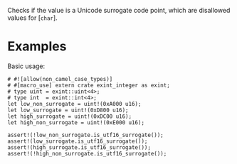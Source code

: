Checks if the value is a Unicode surrogate code point,
which are disallowed values for [`char`].

# Examples

Basic usage:

```
# #![allow(non_camel_case_types)]
# #[macro_use] extern crate exint_integer as exint;
# type uint = exint::uint<4>;
# type int  = exint::int<4>;
let low_non_surrogate = uint!(0xA000 u16);
let low_surrogate = uint!(0xD800 u16);
let high_surrogate = uint!(0xDC00 u16);
let high_non_surrogate = uint!(0xE000 u16);

assert!(!low_non_surrogate.is_utf16_surrogate());
assert!(low_surrogate.is_utf16_surrogate());
assert!(high_surrogate.is_utf16_surrogate());
assert!(!high_non_surrogate.is_utf16_surrogate());
```
